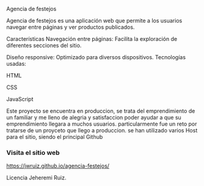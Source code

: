 Agencia de festejos

Agencia de festejos es una aplicación web que permite a los usuarios navegar entre páginas y ver productos publicados.

Características
Navegación entre páginas: Facilita la exploración de diferentes secciones del sitio.

Diseño responsive: Optimizado para diversos dispositivos.
Tecnologías usadas:

HTML

CSS

JavaScript

Este proyecto se encuentra en produccion, se trata del emprendimiento de un familiar y me lleno de alegria y satisfaccion poder ayudar a que su emprendimiento llegara a muchos usuarios.
particularmente fue un reto por tratarse de un proyceto que llego a produccion.
se han utilizado varios Host para el sitio, siendo el principal Github

### Visita el sitio web
https://jwruiz.github.io/agencia-festejos/


Licencia
Jeheremi Ruiz.

